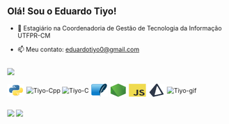 ## Olá! Sou o Eduardo Tiyo!

- 🔭 Estagiário na Coordenadoria de Gestão de Tecnologia da Informação UTFPR-CM
- 📫 Meu contato: eduardotiyo0@gmail.com

  ##

<picture>
  <source
    srcset="https://github-readme-stats.vercel.app/api?username=EduTiyo&show_icons=true&theme=cobalt"
    media="(prefers-color-scheme: dark)"
  />
  <source
    srcset="https://github-readme-stats.vercel.app/api?username=EduTiyo&show_icons=true"
    media="(prefers-color-scheme: light), (prefers-color-scheme: no-preference)"
  />
  <img src="https://github-readme-stats.vercel.app/api?username=EduTiyo&show_icons=true" />
</picture>


<div style="display: inline_block"><br>
  <img align="center" alt="Tiyo-Python" height="30" width="40" src="https://raw.githubusercontent.com/devicons/devicon/master/icons/python/python-original.svg">
  <img align="center" alt="Tiyo-Cpp" height="30" width="40" src="https://cdn.jsdelivr.net/gh/devicons/devicon@latest/icons/cplusplus/cplusplus-original.svg" />
  <img align="center" alt="Tiyo-C" height="30" width="40" src="https://cdn.jsdelivr.net/gh/devicons/devicon@latest/icons/c/c-original.svg" />
  <img align="center" alt="Tiyo-C" height="30" width="40" src="https://github.com/devicons/devicon/blob/v2.16.0/icons/sqlite/sqlite-original.svg" />
  <img align="center" alt="Tiyo-C" height="30" width="40" src="https://github.com/devicons/devicon/blob/v2.16.0/icons/nodejs/nodejs-original.svg" />
  <img align="center" alt="Tiyo-C" height="30" width="40" src="https://github.com/devicons/devicon/blob/v2.16.0/icons/javascript/javascript-original.svg" />
  <img align="center" alt="Tiyo-C" height="30" width="40" src="https://github.com/devicons/devicon/blob/v2.16.0/icons/prisma/prisma-original.svg" />
  <img align="center" alt="Tiyo-gif" src="https://cdn.discordapp.com/attachments/1223673295900246026/1223673988803465338/-killua-zolduck.gif?ex=661ab635&is=66084135&hm=b9f921cff3dc593dfb540ec1d604987b9800ffba4f6ec02e3979c02c0f85cc49&" />
</div>

  ##
 
<div> 
  <a href="https://instagram.com/kn.tiyo" target="_blank"><img src="https://img.shields.io/badge/-Instagram-%23E4405F?style=for-the-badge&logo=instagram&logoColor=white" target="_blank"></a>
  <a href="https://www.linkedin.com/in/eduardo-knabben-tiyo-948402254/" target="_blank"><img src="https://img.shields.io/badge/-LinkedIn-%230077B5?style=for-the-badge&logo=linkedin&logoColor=white" target="_blank"></a> 
</div>
